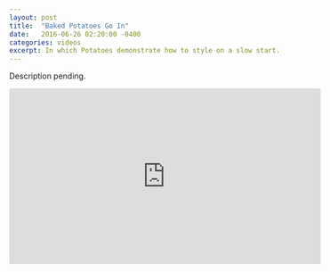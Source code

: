 ```yaml
---
layout: post
title:  "Baked Potatoes Go In"
date:   2016-06-26 02:20:00 -0400
categories: videos
excerpt: In which Potatoes demonstrate how to style on a slow start.
---
```


Description pending.
<div class="youtube">
<iframe width="560" height="315" src="https://www.youtube.com/embed/zCBv3n0pMS4" frameborder="0" allowfullscreen></iframe>
</div>